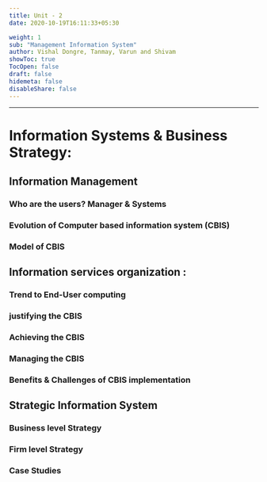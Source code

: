 ```yaml
---
title: Unit - 2
date: 2020-10-19T16:11:33+05:30

weight: 1
sub: "Management Information System"
author: Vishal Dongre, Tanmay, Varun and Shivam
showToc: true
TocOpen: false
draft: false
hidemeta: false
disableShare: false
---
```


---

# Information Systems & Business Strategy:

## Information Management

### Who are the users? Manager & Systems

### Evolution of Computer based information system (CBIS)

### Model of CBIS

## Information services organization :

### Trend to End-User computing

### justifying the CBIS

### Achieving the CBIS

### Managing the CBIS

### Benefits & Challenges of CBIS implementation

## Strategic Information System

### Business level Strategy

### Firm level Strategy

### Case Studies
